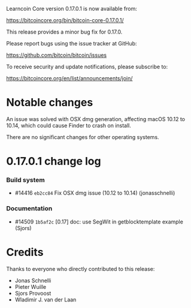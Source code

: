 Learncoin Core version 0.17.0.1 is now available from:

  <https://bitcoincore.org/bin/bitcoin-core-0.17.0.1/>

This release provides a minor bug fix for 0.17.0.

Please report bugs using the issue tracker at GitHub:

  <https://github.com/bitcoin/bitcoin/issues>

To receive security and update notifications, please subscribe to:

  <https://bitcoincore.org/en/list/announcements/join/>

Notable changes
===============

An issue was solved with OSX dmg generation, affecting macOS 10.12 to 10.14,
which could cause Finder to crash on install.

There are no significant changes for other operating systems.

0.17.0.1 change log
===================

### Build system
- #14416 `eb2cc84` Fix OSX dmg issue (10.12 to 10.14) (jonasschnelli)

### Documentation
- #14509 `1b5af2c` [0.17] doc: use SegWit in getblocktemplate example (Sjors)

Credits
=======

Thanks to everyone who directly contributed to this release:

- Jonas Schnelli
- Pieter Wuille
- Sjors Provoost
- Wladimir J. van der Laan

